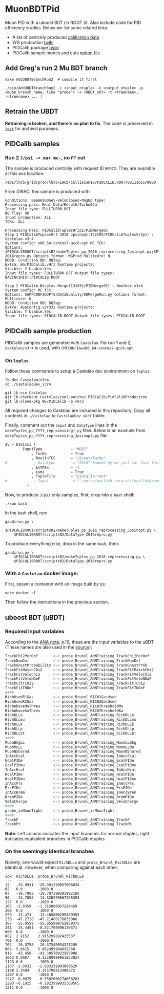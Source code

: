# MuonBDTPid
Muon PID with a uboost BDT (in ROOT 5). Also include code for PID efficiency studies.
Below we list some related links:

- A list of centrally produced [calibration data](https://twiki.cern.ch/twiki/bin/view/LHCbPhysics/ChargedPID#Calibration_data)
- WG prodcution [twiki](https://twiki.cern.ch/twiki/bin/viewauth/LHCbPhysics/WGproductionPID)
- PIDCalib package [twiki](https://twiki.cern.ch/twiki/bin/view/LHCb/PIDCalibPackage)
- PIDCalib sample modes and cuts [option file](https://gitlab.cern.ch/lhcb/Castelao/-/blob/master/PIDCalib/PidCalibProduction/options/Run-2/makeTuples.py)


## Add Greg's run 2 Mu BDT branch

```
make AddUBDTBranchRun2  # compile it first

./bin/AddUBDTBranchRun2 -i <input_ntuple> -o <output_ntuple> -p <muon_branch_name, like "probe"> -x <UBDT_xml> -t <treename>,[<treename> ... ]
```


## Retrain the UBDT

**Retraining is broken, and there's no plan to fix**. The code is preserved in [`test`](https://github.com/umd-lhcb/MuonBDTPid/tree/0.2.0/test)
for archival purposes.


## PIDCalib samples

### Run 2 `J/psi -> mu+ mu-`, no `PT` cut
The sample is produced centrally with request ID `69972`.
They are available at this eos location:
```
/eos/lhcb/grid/prod/lhcb/LHCb/Collision16/PIDCALIB.ROOT/00111665/0000
```

From DIRAC, this sample is produced with:
```
Conditions: Beam6500GeV-VeloClosed-MagUp type:
Processing pass: Real Data/Reco16/Turbo02a
Input file type: FULLTURBO.DST
DQ flag: OK
Input production: ALL
TCKs: ALL

Processing Pass: PIDCalibTuples9r3p1/PIDMerge05
Step 1 PIDCalibTuples9r3 2016 Jpsinopt(142199/PIDCalibTuples9r3p1) : Castelao-v3r4
System config: x86_64-centos7-gcc8-opt MC TCK:
Options: $PIDCALIBROOT/scriptsR2/makeTuples_pp_2016_reprocessing_Jpsinopt.py;$PIDCALIBROOT/scriptsR2/DataType-2016repro.py Options format: WGProd Multicore: N
DDDB: Condition DB: DQTag:
Extra: WG/PIDCalib.v9r3 Runtime projects:
Visible: Y Usable:Yes
Input file types: FULLTURBO.DST Output file types: DAVINCIHIST,PIDCALIB.ROOT

Step 2 PIDCalib-Ntuples-Merge(131852/PIDMerge05) : Noether-v1r4
System config: MC TCK:
Options: $APPCONFIGOPTS/DataQuality/DQMergeRun.py Options format: Multicore: N
DDDB: Condition DB: DQTag:
Extra: AppConfig.v3r332 Runtime projects:
Visible: Y Usable:Yes
Input file types: PIDCALIB.ROOT Output file types: PIDCALIB.ROOT
```


## PIDCalib sample production
PIDCalib samples are generated with `Castelao`. For run 1 and 2,
`Castelao/v3r4` is used, with `CMTCONFIG=x86_64-centos7-gcc8-opt`.

### On `lxplus`
Follow these commands to setup a Castelao dev environment on `lxplus`:

```
lb-dev Castelao/v3r4
cd ./CastelaoDev_v3r4

git lb-use Castelao
git lb-checkout Castelao/run2-patches PIDCalib/PidCalibProduction
git lb-clone-pkg WG/PIDCalib -b v9r3
```

All required changes to Castelao are included in this repository. Copy all
contents in `./castelao` to `CastelaoDev_vXrY` folder.

Finally, comment out the `Input` and `DataType` lines in the
`makeTuples_pp_YYYY_reprocessing*.py` files. Below is an example from
`makeTuples_pp_YYYY_reprocessing_Jpsinopt.py` file:
```python
dv = DaVinci (
        InputType             = "MDST"
            , Turbo           = True
            , RootInTES       = "/Event/Turbo"
#            , DataType        = "2016" #added by me just for this test
            , EvtMax          = -1
            , Lumi            = True
            , TupleFile       = "pidcalib.root"
#            , Input           = ['root://eoslhcb.cern.ch//eos/lhcb/user/p/poluekt/PID/2016_TurCal_DST/00053197_00000610_2.fullturbo.dst']
          )
```

Now, to produce `J/psi` only samples, first, drop into a `bash` shell:
```
./run bash
```

In the `bash` shell, run:
```
gaudirun.py \
    $PIDCALIBROOT/scriptsR2/makeTuples_pp_2016_reprocessing_Jpsinopt.py \
    $PIDCALIBROOT/scriptsR2/DataType-2016repro.py
```

To produce everything else, drop in the same `bash`, then:
```
gaudirun.py \
    $PIDCALIBROOT/scriptsR2/makeTuples_pp_2016_reprocessing.py \
    $PIDCALIBROOT/scriptsR2/DataType-2016repro.py
```

### With a `Castelao` docker image:

First, spawn a container with an image built by us:
```
make docker-cl
```

Then follow the instructions in the previous section.


## uboost BDT (uBDT)

### Required input variables
According to the [ANA note](https://github.com/umd-lhcb/group-talks/blob/master/ana_thesis/RD_RDst_ANA_21-01-05.pdf), p.16,
these are the input variables to the uBDT
(These names are also used in the [source](https://github.com/umd-lhcb/MuonBDTPid/blob/master/src/addUBDTBranchRun2.cpp)):

```python
TrackChi2PerDof       <-> probe_Brunel_ANNTraining_TrackChi2PerDof
TrackNumDof           <-> probe_Brunel_ANNTraining_TrackNumDof
TrackGhostProbability <-> probe_Brunel_ANNTraining_TrackGhostProb
TrackFitMatchChi2     <-> probe_Brunel_ANNTraining_TrackFitMatchChi2
TrackFitVeloChi2      <-> probe_Brunel_ANNTraining_TrackFitVeloChi2
TrackFitVeloNDoF      <-> probe_Brunel_ANNTraining_TrackFitVeloNDoF
TrackFitTChi2         <-> probe_Brunel_ANNTraining_TrackFitTChi2
TrackFitTNDoF         <-> probe_Brunel_ANNTraining_TrackFitTNDoF
####
RichUsedR1Gas         <-> probe_Brunel_RICH1GasUsed
RichUsedR2Gas         <-> probe_Brunel_RICH2GasUsed
RichAboveMuThres      <-> probe_Brunel_RICHThresholdMu
RichAboveKaThres      <-> probe_Brunel_RICHThresholdKa
RichDLLe              <-> probe_Brunel_ANNTraining_RichDLLe
RichDLLmu             <-> probe_Brunel_ANNTraining_RichDLLmu
RichDLLk              <-> probe_Brunel_ANNTraining_RichDLLk
RichDLLp              <-> probe_Brunel_ANNTraining_RichDLLp
RichDLLbt             <-> probe_Brunel_ANNTraining_RichDLLbt
####
MuonBkgLL             <-> probe_Brunel_ANNTraining_MuonLLBkg
MuonMuLL              <-> probe_Brunel_ANNTraining_MuonLLMu
MuonNShared           <-> probe_Brunel_ANNTraining_MuonNShared
InAccEcal             <-> probe_Brunel_ANNTraining_InAccEcal
EcalPIDe              <-> probe_Brunel_ANNTraining_EcalPIDe
EcalPIDmu             <-> probe_Brunel_ANNTraining_EcalPIDmu
InAccHcal             <-> probe_Brunel_ANNTraining_InAccHcal
HcalPIDe              <-> probe_Brunel_ANNTraining_HcalPIDe
HcalPIDmu             <-> probe_Brunel_ANNTraining_HcalPIDmu
InAccPrs              <-> probe_Brunel_ANNTraining_InAccPrs
PrsPIDe               <-> probe_Brunel_ANNTraining_PrsPIDe
InAccBrem             <-> probe_Brunel_ANNTraining_InAccBrem
BremPIDe              <-> probe_Brunel_ANNTraining_BremPIDe
VeloCharge            <-> probe_Brunel_ANNTraining_VeloCharge
####
probe_isMuonTight     <-> probe_Brunel_isMuonTight
####
TrackP                <-> probe_Brunel_ANNTraining_TrackP
TrackPt               <-> probe_Brunel_ANNTraining_TrackPt
```

**Note**: Left column indicates the input branches for normal ntuples, right
indicates equivalent branches in PIDCalib ntuples.

### On the seemingly identical branches
Naively, one would expect `RichDLLe` and `probe_Brunel_RichDLLe` are identical.
However, when comparing against each other:
```
idx  RichDLLe  probe_Brunel_RichDLLe
---  --------  ---------------------
12   -29.0931  -29.091299057006836
82   0.0       -1000.0
87   -19.7908  -19.787399291992188
96   -14.7653  -14.826299667358398
127  0.0       -1000.0
165  -2.0359   -1.315000057220459
200  0.0       -1000.0
229  -12.471   -12.465800285339355
230  -47.2728  -47.21480178833008
307  -55.0559  -55.055999755859375
341  -25.4451  -8.821700096130371
600  0.0       -1000.0
682  2.9152    2.915299892425537
701  0.0       -1000.0
702  -20.8758  -20.87540054321289
866  5.6615    5.662499904632568
916  -43.458   -43.38570022583008
1063 0.0987    0.13289999961853027
1123 0.0       -1000.0
1137 -2.8032   -2.803299903869629
1198 3.3484    3.355799913406372
1207 0.0       -1000.0
1247 -8.0879   -0.5562000274658203
1293 -0.1925   -0.1923999935388565
1311 0.0       -1000.0
```
